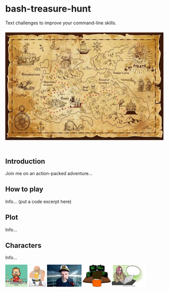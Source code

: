 # bash-treasure-hunt
Text challenges to improve your command-line skills.

<img src="images/treasure-map.jpg" width="500"><br/><br/>


## Introduction

Join me on an action-packed adventure...

## How to play

Info... (put a code excerpt here)

## Plot

Info...


## Characters

Info...

<p float="left">
  <img src="images/computer-programmer.jpeg" height="70" />
  <img src="images/drunken-sailor.png" height="70" /> 
  <img src="images/captain-1.jpeg" height="70" />
  <img src="images/friend-programmer.png" height="70" />
  <img src="images/woman-hacker.jpeg" height="70" />
</p>
